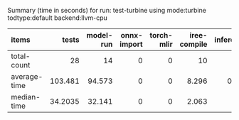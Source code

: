 Summary (time in seconds) for run: test-turbine using mode:turbine todtype:default backend:llvm-cpu

| items        |    tests |   model-run |   onnx-import |   torch-mlir |   iree-compile |   inference |
|:-------------|---------:|------------:|--------------:|-------------:|---------------:|------------:|
| total-count  |  28      |      14     |             0 |            0 |         10     |       9     |
| average-time | 103.481  |      94.573 |             0 |            0 |          8.296 |       0.612 |
| median-time  |  34.2035 |      32.141 |             0 |            0 |          2.063 |       0     |
